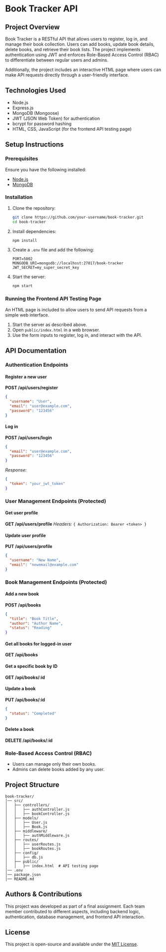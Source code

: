 # Book Tracker API

## Project Overview

Book Tracker is a RESTful API that allows users to register, log in, and manage their book collection. Users can add books, update book details, delete books, and retrieve their book lists. The project implements authentication using JWT and enforces Role-Based Access Control (RBAC) to differentiate between regular users and admins.

Additionally, the project includes an interactive HTML page where users can make API requests directly through a user-friendly interface.

## Technologies Used

- Node.js
- Express.js
- MongoDB (Mongoose)
- JWT (JSON Web Token) for authentication
- bcrypt for password hashing
- HTML, CSS, JavaScript (for the frontend API testing page)

## Setup Instructions

### Prerequisites

Ensure you have the following installed:

- [Node.js](https://nodejs.org/)
- [MongoDB](https://www.mongodb.com/)

### Installation

1. Clone the repository:
   ```sh
   git clone https://github.com/your-username/book-tracker.git
   cd book-tracker
   ```
2. Install dependencies:
   ```sh
   npm install
   ```
3. Create a `.env` file and add the following:
   ```env
   PORT=5002
   MONGODB_URI=mongodb://localhost:27017/book-tracker
   JWT_SECRET=my_super_secret_key
   ```
4. Start the server:
   ```sh
   npm start
   ```

### Running the Frontend API Testing Page

An HTML page is included to allow users to send API requests from a simple web interface.

1. Start the server as described above.
2. Open `public/index.html` in a web browser.
3. Use the form inputs to register, log in, and interact with the API.

## API Documentation

### Authentication Endpoints

#### Register a new user

**POST /api/users/register**

```json
{
  "username": "User",
  "email": "user@example.com",
  "password": "123456"
}
```

#### Log in

**POST /api/users/login**

```json
{
  "email": "user@example.com",
  "password": "123456"
}
```

_Response:_

```json
{
  "token": "your_jwt_token"
}
```

### User Management Endpoints (Protected)

#### Get user profile

**GET /api/users/profile**
_Headers:_ `{ Authorization: Bearer <token> }`

#### Update user profile

**PUT /api/users/profile**

```json
{
  "username": "New Name",
  "email": "newemail@example.com"
}
```

### Book Management Endpoints (Protected)

#### Add a new book

**POST /api/books**

```json
{
  "title": "Book Title",
  "author": "Author Name",
  "status": "Reading"
}
```

#### Get all books for logged-in user

**GET /api/books**

#### Get a specific book by ID

**GET /api/books/:id**

#### Update a book

**PUT /api/books/:id**

```json
{
  "status": "Completed"
}
```

#### Delete a book

**DELETE /api/books/:id**

### Role-Based Access Control (RBAC)

- Users can manage only their own books.
- Admins can delete books added by any user.

## Project Structure

```
book-tracker/
│── src/
│   ├── controllers/
│   │   ├── authController.js
│   │   ├── bookController.js
│   ├── models/
│   │   ├── User.js
│   │   ├── Book.js
│   ├── middleware/
│   │   ├── authMiddleware.js
│   ├── routes/
│   │   ├── userRoutes.js
│   │   ├── bookRoutes.js
│   ├── config/
│   │   ├── db.js
│   ├── public/
│   │   ├── index.html  # API testing page
│── .env
│── package.json
│── README.md
```

## Authors & Contributions

This project was developed as part of a final assignment. Each team member contributed to different aspects, including backend logic, authentication, database management, and frontend API interaction.

## License

This project is open-source and available under the [MIT License](LICENSE).
